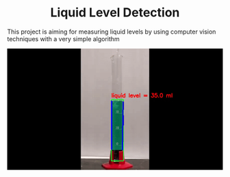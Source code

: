 <h1 align="center" id="title">Liquid Level Detection</h1>

<p id="description">This project is aiming for measuring liquid levels by using computer vision techniques with a very simple algorithm</p>


![](https://github.com/AnasElshaer01/Liquid-level-detection/blob/main/Vid/gif.gif)
